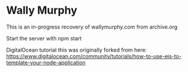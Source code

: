 # Wally Murphy

This is an in-progress recovery of wallymurphy.com from archive.org

Start the server with npm start

DigitalOcean tutorial this was originally forked from here: https://www.digitalocean.com/community/tutorials/how-to-use-ejs-to-template-your-node-application